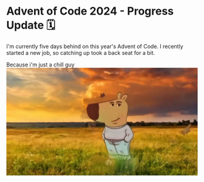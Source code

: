 # Advent of Code 2024 - Progress Update 🗓️
I'm currently five days behind on this year's Advent of Code. I recently started a new job, so catching up took a back seat for a bit.

Because i'm just a chill guy
![Chill guy meme](./img/chill-guy.jpg)
